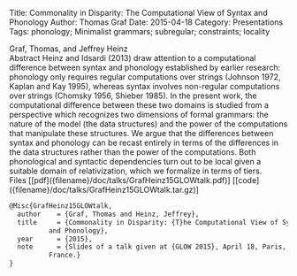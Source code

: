 Title: Commonality in Disparity: The Computational View of Syntax and Phonology
Author: Thomas Graf
Date: 2015-04-18
Category: Presentations
Tags: phonology; Minimalist grammars; subregular; constraints; locality

<div markdown class="authors">
Graf, Thomas, and Jeffrey Heinz
</div>

<div markdown class="abstract">
<span id="abstract-title">Abstract</span>
Heinz and Idsardi (2013) draw attention to a computational difference between syntax and phonology established by earlier research: phonology only requires regular computations over strings (Johnson 1972, Kaplan and Kay 1995), whereas syntax involves non-regular computations over strings (Chomsky 1956, Shieber 1985).
In the present work, the computational difference between these two domains is studied from a perspective which recognizes two dimensions of formal grammars: the nature of the model (the data structures) and the power of the computations that manipulate these structures.
We argue that the differences between syntax and phonology can be recast entirely in terms of the differences in the data structures rather than the power of the computations.
Both phonological and syntactic dependencies turn out to be local given a suitable domain of relativization, which we formalize in terms of tiers.
</div>

<div markdown class="files">
<span id="files-title">Files</span>
[[pdf]({filename}/doc/talks/GrafHeinz15GLOWtalk.pdf)]
[[code]({filename}/doc/talks/GrafHeinz15GLOWtalk.tar.gz)]
</div>

~~~latex
@Misc{GrafHeinz15GLOWtalk,
  author	= {Graf, Thomas and Heinz, Jeffrey},
  title		= {Commonality in Disparity: {T}he Computational View of Syntax
		  and Phonology},
  year		= {2015},
  note		= {Slides of a talk given at {GLOW 2015}, April 18, Paris,
		  France.}
}
~~~
